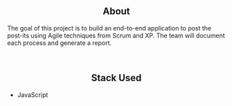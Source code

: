 <h2 align="center"> About </h2>
<p> The goal of this project is to build an end-to-end application to post the post-its using Agile techniques from Scrum and XP. The team will document each process and generate a report. </p>
<br>

<h2 align="center"> Stack Used </h2>

- JavaScript

<br>
